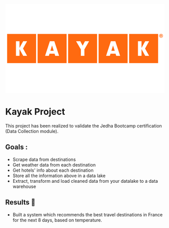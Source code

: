 ![alt text](./img/kayak.png)

# Kayak Project

This project has been realized to validate the Jedha Bootcamp certification (Data Collection module).

## Goals :
* Scrape data from destinations 
* Get weather data from each destination 
* Get hotels' info about each destination
* Store all the information above in a data lake
* Extract, transform and load cleaned data from your datalake to a data warehouse

## Results 🎯

- Built a system which recommends the best travel destinations in France for the next 8 days, based on temperature.
